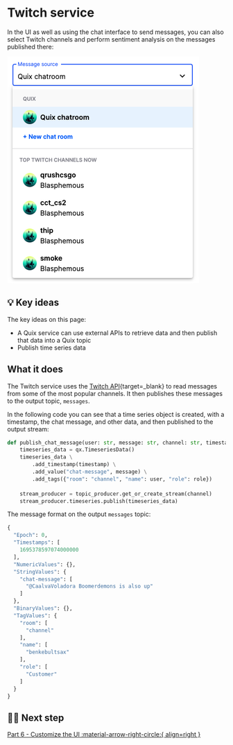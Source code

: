 # Twitch service

In the UI as well as using the chat interface to send messages, you can also select Twitch channels and perform sentiment analysis on the messages published there:

![Twitch channels](./images/twitch-channels.png)

## 💡 Key ideas

The key ideas on this page:

* A Quix service can use external APIs to retrieve data and then publish that data into a Quix topic
* Publish time series data

## What it does

The Twitch service uses the [Twitch API](https://dev.twitch.tv/docs/api/){target=_blank} to read messages from some of the most popular channels. It then publishes these messages to the output topic, `messages`. 

In the following code you can see that a time series object is created, with a timestamp, the chat message, and other data, and then published to the output stream:

``` python
def publish_chat_message(user: str, message: str, channel: str, timestamp: datetime, role: str = "Customer"):
    timeseries_data = qx.TimeseriesData()
    timeseries_data \
        .add_timestamp(timestamp) \
        .add_value("chat-message", message) \
        .add_tags({"room": "channel", "name": user, "role": role})

    stream_producer = topic_producer.get_or_create_stream(channel)
    stream_producer.timeseries.publish(timeseries_data)
```

The message format on the output `messages` topic:

``` python
{
  "Epoch": 0,
  "Timestamps": [
    1695378597074000000
  ],
  "NumericValues": {},
  "StringValues": {
    "chat-message": [
      "@CaalvaVoladora Boomerdemons is also up"
    ]
  },
  "BinaryValues": {},
  "TagValues": {
    "room": [
      "channel"
    ],
    "name": [
      "benkebultsax"
    ],
    "role": [
      "Customer"
    ]
  }
}
```

## 🏃‍♀️ Next step

[Part 6 - Customize the UI :material-arrow-right-circle:{ align=right }](customize-the-ui.md)

